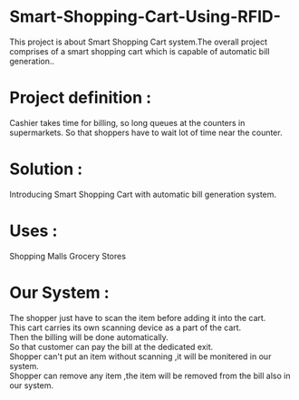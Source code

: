 # Smart-Shopping-Cart-Using-RFID-
This project is about Smart Shopping Cart system.The overall project comprises of a smart shopping cart which is capable of automatic bill generation..

# Project definition :
Cashier takes time for billing, so long queues at the counters in supermarkets. So that shoppers have to wait lot of time near the counter.

# Solution :
Introducing Smart Shopping Cart with automatic bill generation system.

# Uses :
Shopping Malls
Grocery Stores

# Our System :
The shopper just have to scan the item before adding it into the cart. </br>
This cart carries its own scanning device as a part of the cart.</br>
Then the billing will be done automatically.</br>
So that customer can pay the bill at the dedicated exit.</br>
Shopper can't put an item without scanning ,it will be monitered in our system.</br>
Shopper can remove any item ,the item will be removed from the bill also in our system.</br>
